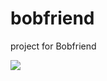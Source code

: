 # bobfriend

project for Bobfriend

<img src="https://user-images.githubusercontent.com/88218891/203548902-8e9ff3ad-8879-43fc-8af5-ef5cfc16f55d.gif"/>
